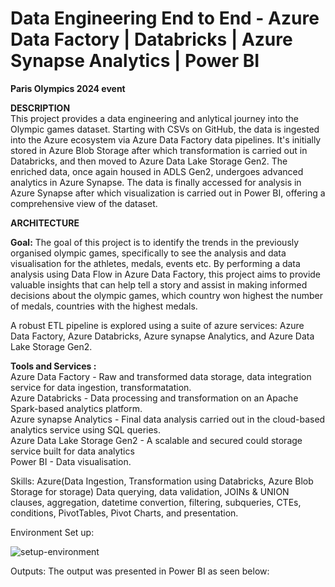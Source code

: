 # Data Engineering End to End - Azure Data Factory | Databricks | Azure Synapse Analytics | Power BI

<B>Paris Olympics 2024 event</B>

<B>DESCRIPTION</B><BR>
This project provides a data engineering and anlytical journey into the Olympic games dataset. Starting with CSVs on GitHub, the data is ingested into the Azure ecosystem via Azure Data Factory data pipelines. It's initially stored in Azure Blob Storage after which transformation is carried out in Databricks, and then moved to Azure Data Lake Storage Gen2. The enriched data, once again housed in ADLS Gen2, undergoes advanced analytics in Azure Synapse. The data is finally accessed for analysis in Azure Synapse after which visualization is carried out in Power BI, offering a comprehensive view of the dataset. 


 <B>ARCHITECTURE</B><BR>

<b>Goal:</b> The goal of this project is to identify the trends in the previously organised olympic games, specifically to see the analysis and data visualisation for the athletes, medals, events etc.  By performing a data analysis using Data Flow in Azure Data Factory, this project aims to provide valuable insights that can help tell a story and assist in making informed decisions about the olympic games, which country won highest the number of medals, countries with the highest medals.

A robust ETL pipeline is explored using a suite of azure services: Azure Data Factory, Azure Databricks, Azure synapse Analytics, and Azure Data Lake Storage Gen2. 

<B>Tools and Services : </B><BR>
Azure Data Factory  - Raw and transformed data storage, data integration service for data ingestion, transformatation. <BR>
Azure Databricks  - Data processing and transformation on an Apache Spark-based analytics platform. <BR>
Azure synapse Analytics  - Final data analysis carried out in the cloud-based analytics service using SQL queries. <BR>
Azure Data Lake Storage Gen2  - A scalable and secured could storage service built for data analytics <BR>
Power BI  - Data visualisation. <BR>

Skills: Azure(Data Ingestion, Transformation using Databricks, Azure Blob Storage for storage) Data querying, data validation, JOINs & UNION clauses, aggregation, datetime convertion, filtering, subqueries, CTEs, conditions, PivotTables, Pivot Charts, and presentation.

Environment Set up:

![setup-environment](https://github.com/user-attachments/assets/1ce700e5-5caa-4562-83a7-1239ce0b45f1)





Outputs:
The output was presented in Power BI as seen below: 

